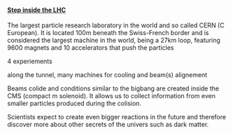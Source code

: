 #### [Step inside the LHC](https://www.youtube.com/watch?v=d_OeQxoKocU)

The largest particle research laboratory in the world and so called CERN (C European). It is located 100m beneath the Swiss-French border and is considered the largest machine in the world, being a 27km loop, featuring 9600 magnets and 10 accelerators that push the particles  

4 experiements 

along the tunnel, many machines for cooling and beam(s) alignement

Beams colide and conditions similar to the bigbang are created inside the CMS (compact m solenoid). It allows us to collect information from even smaller particles produced during the colision.

Scientists expect to create even bigger reactions in the future and therefore discover more about other secrets of the univers such as dark matter. 
